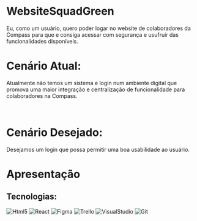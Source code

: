 # WebsiteSquadGreen
Eu, como um usuário, quero poder logar no website de colaboradores da Compass para que e consiga acessar com segurança e usufruir das funcionalidades disponíveis.

# Cenário Atual:
Atualmente não temos um sistema e login num ambiente digital que promova uma maior integração e centralização de funcionalidade para colaboradores na Compass.

⠀⠀⠀
# Cenário Desejado:
Desejamos um login que possa permitir uma boa usabilidade ao usuário.

# Apresentação

## Tecnologias:
<img alt="Html5" src="https://img.shields.io/badge/JavaScript-F7DF1E?style=for-the-badge&logo=javascript&logoColor=black"/> <img alt="React" src="https://img.shields.io/badge/React-20232A?style=for-the-badge&logo=react&logoColor=61DAFB"/> <img alt="Figma" src="https://img.shields.io/badge/Figma-F24E1E?style=for-the-badge&logo=figma&logoColor=white" /> <img alt=Trello src="https://img.shields.io/badge/Trello-0052CC?style=for-the-badge&logo=trello&logoColor=white" /> 
<img alt=VisualStudio src="https://img.shields.io/badge/Visual_Studio-5C2D91?style=for-the-badge&logo=visual%20studio&logoColor=white" /> <img alt="Git" src="https://img.shields.io/badge/GIT-E44C30?style=for-the-badge&logo=git&logoColor=white" />
